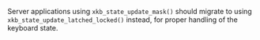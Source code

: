 Server applications using `xkb_state_update_mask()` should migrate to using
`xkb_state_update_latched_locked()` instead, for proper handling of the keyboard
state.
